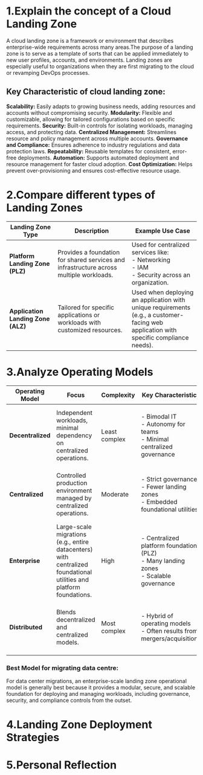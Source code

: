 # 1.Explain the concept of a Cloud Landing Zone
A cloud landing zone is a framework or environment that describes enterprise-wide requirements across many areas.The purpose of a landing zone is to serve as a template of sorts that can be applied immediately to new user profiles, accounts, and environments. Landing zones are especially useful to organizations when they are first migrating to the cloud or revamping DevOps processes.
## Key Characteristic of cloud landing zone:
**Scalability:** Easily adapts to growing business needs, adding resources and accounts without compromising security.
**Modularity:** Flexible and customizable, allowing for tailored configurations based on specific requirements.
**Security:** Built-in controls for isolating workloads, managing access, and protecting data.
**Centralized Management:** Streamlines resource and policy management across multiple accounts.
**Governance and Compliance:** Ensures adherence to industry regulations and data protection laws.
**Repeatability:** Reusable templates for consistent, error-free deployments.
**Automation:** Supports automated deployment and resource management for faster cloud adoption.
**Cost Optimization:** Helps prevent over-provisioning and ensures cost-effective resource usage.

# 2.Compare different types of Landing Zones
| Landing Zone Type               | Description                                                                 | Example Use Case                                                                 |
|----------------------------------|-----------------------------------------------------------------------------|---------------------------------------------------------------------------------|
| **Platform Landing Zone (PLZ)** | Provides a foundation for shared services and infrastructure across multiple workloads. | Used for centralized services like:<br>- Networking<br>- IAM<br>- Security across an organization. |
| **Application Landing Zone (ALZ)** | Tailored for specific applications or workloads with customized resources. | Used when deploying an application with unique requirements<br>(e.g., a customer-facing web application with specific compliance needs). |

# 3.Analyze Operating Models
| Operating Model      | Focus                                                                 | Complexity   | Key Characteristics                                                                 | Use Case/Scenario                                                                 |
|----------------------|-----------------------------------------------------------------------|--------------|-------------------------------------------------------------------------------------|-----------------------------------------------------------------------------------|
| **Decentralized**    | Independent workloads, minimal dependency on centralized operations. | Least complex | - Bimodal IT<br>- Autonomy for teams<br>- Minimal centralized governance            | Agile organizations, rapid development needs, or teams requiring full autonomy.  |
| **Centralized**      | Controlled production environment managed by centralized operations. | Moderate     | - Strict governance<br>- Fewer landing zones<br>- Embedded foundational utilities   | Organizations prioritizing compliance, consistency, and centralized control.    |
| **Enterprise**       | Large-scale migrations (e.g., entire datacenters) with centralized foundational utilities and platform foundations. | High         | - Centralized platform foundation (PLZ)<br>- Many landing zones<br>- Scalable governance | Enterprises migrating large portfolios or entire datacenters to the cloud.      |
| **Distributed**      | Blends decentralized and centralized models.                         | Most complex | - Hybrid of operating models<br>- Often results from mergers/acquisitions          | Companies with legacy systems, rapid growth, or transitioning to simpler models. |
### Best Model for migrating data centre:
For data center migrations, an enterprise-scale landing zone operational model is generally best because it provides a modular, secure, and scalable foundation for deploying and managing workloads, including governance, security, and compliance controls from the outset. 
# 4.Landing Zone Deployment Strategies
# 5.Personal Reflection

